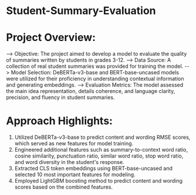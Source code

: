 # Student-Summary-Evaluation

# Project Overview:

--> Objective: The project aimed to develop a model to evaluate the quality of summaries written by students in grades 3-12.
--> Data Source: A collection of real student summaries was provided for training the model.
--> Model Selection: DeBERTa-v3-base and BERT-base-uncased models were utilized for their proficiency in understanding contextual information and generating embeddings.
--> Evaluation Metrics: The model assessed the main idea representation, details coherence, and language clarity, precision, and fluency in student summaries.


# Approach Highlights:
1. Utilized DeBERTa-v3-base to predict content and wording RMSE scores, which served as new features for model training.
2. Engineered additional features such as summary-to-context word ratio, cosine similarity, punctuation ratio, similar word ratio, stop word ratio, and word diversity in the student's response.
3. Extracted CLS token embeddings using BERT-base-uncased and selected 10 most important features for modeling.
4. Employed LightGBM boosting method to predict content and wording scores based on the combined features.
